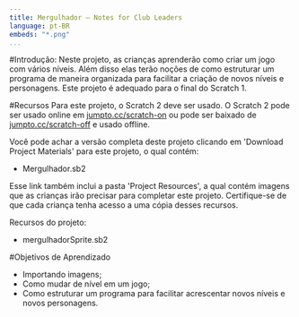 ```yaml
---
title: Mergulhador — Notes for Club Leaders
language: pt-BR
embeds: "*.png"
...
```


#Introdução:
Neste projeto, as crianças aprenderão como criar um jogo com vários níveis. Além disso elas terão noções de como estruturar um programa de maneira organizada para facilitar a criação de novos níveis e personagens.
Este projeto é adequado para o final do Scratch 1.

#Recursos
Para este projeto, o Scratch 2 deve ser usado. O Scratch 2 pode ser usado online em [jumpto.cc/scratch-on](http://jumpto.cc/scratch-on) ou pode ser baixado de [jumpto.cc/scratch-off](http://jumpto.cc/scratch-off) e usado offline.

Você pode achar a versão completa deste projeto clicando em 'Download Project Materials' para este projeto, o qual contém:

+ Mergulhador.sb2

Esse link também inclui a pasta 'Project Resources', a qual contém imagens que as crianças irão precisar para completar este projeto. Certifique-se de que cada criança tenha acesso a uma cópia desses recursos.

Recursos do projeto:
+ mergulhadorSprite.sb2


#Objetivos de Aprendizado
+ Importando imagens;
+ Como mudar de nível em um jogo;
+ Como estruturar um programa para facilitar acrescentar novos níveis e novos personagens.
